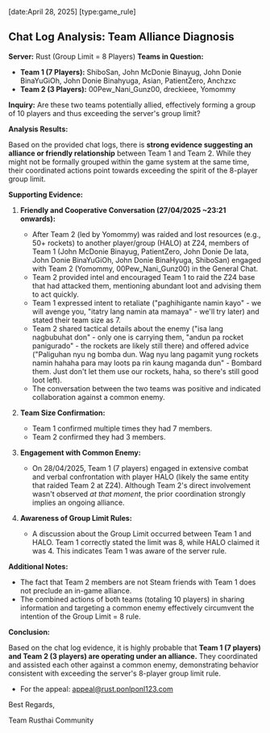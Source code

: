 [date:April 28, 2025]
[type:game_rule]
## Chat Log Analysis: Team Alliance Diagnosis

**Server:** Rust (Group Limit = 8 Players)
**Teams in Question:**
* **Team 1 (7 Players):** ShiboSan, John McDonie Binayug, John Donie BinaYuGiOh, John Donie Binahyuga, Asian, PatientZero, Anchzxc
* **Team 2 (3 Players):** 00Pew_Nani_Gunz00, dreckieee, Yomommy

**Inquiry:** Are these two teams potentially allied, effectively forming a group of 10 players and thus exceeding the server's group limit?

**Analysis Results:**

Based on the provided chat logs, there is **strong evidence suggesting an alliance or friendly relationship** between Team 1 and Team 2. While they might not be formally grouped within the game system at the same time, their coordinated actions point towards exceeding the spirit of the 8-player group limit.

**Supporting Evidence:**

1.  **Friendly and Cooperative Conversation (27/04/2025 ~23:21 onwards):**
    * After Team 2 (led by Yomommy) was raided and lost resources (e.g., 50+ rockets) to another player/group (HALO) at Z24, members of Team 1 (John McDonie Binayug, PatientZero, John Donie De lata, John Donie BinaYuGiOh, John Donie BinaHyuga, ShiboSan) engaged with Team 2 (Yomommy, 00Pew_Nani_Gunz00) in the General Chat.
    * Team 2 provided intel and encouraged Team 1 to raid the Z24 base that had attacked them, mentioning abundant loot and advising them to act quickly.
    * Team 1 expressed intent to retaliate ("paghihigante namin kayo" - we will avenge you, "itatry lang namin ata mamaya" - we'll try later) and stated their team size as 7.
    * Team 2 shared tactical details about the enemy ("isa lang nagbubuhat don" - only one is carrying them, "andun pa rocket panigurado" - the rockets are likely still there) and offered advice ("Paliguhan nyu ng bomba dun. Wag nyu lang pagamit yung rockets namin hahaha para may loots pa rin kaung maganda dun" - Bombard them. Just don't let them use our rockets, haha, so there's still good loot left).
    * The conversation between the two teams was positive and indicated collaboration against a common enemy.

2.  **Team Size Confirmation:**
    * Team 1 confirmed multiple times they had 7 members.
    * Team 2 confirmed they had 3 members.

3.  **Engagement with Common Enemy:**
    * On 28/04/2025, Team 1 (7 players) engaged in extensive combat and verbal confrontation with player HALO (likely the same entity that raided Team 2 at Z24). Although Team 2's direct involvement wasn't observed *at that moment*, the prior coordination strongly implies an ongoing alliance.

4.  **Awareness of Group Limit Rules:**
    * A discussion about the Group Limit occurred between Team 1 and HALO. Team 1 correctly stated the limit was 8, while HALO claimed it was 4. This indicates Team 1 was aware of the server rule.

**Additional Notes:**

* The fact that Team 2 members are not Steam friends with Team 1 does not preclude an in-game alliance.
* The combined actions of both teams (totaling 10 players) in sharing information and targeting a common enemy effectively circumvent the intention of the Group Limit = 8 rule.

**Conclusion:**

Based on the chat log evidence, it is highly probable that **Team 1 (7 players) and Team 2 (3 players) are operating under an alliance.** They coordinated and assisted each other against a common enemy, demonstrating behavior consistent with exceeding the server's 8-player group limit rule.

- For the appeal:
    [appeal@rust.ponlponl123.com](mailto:appeal@rust.ponlponl123.com)

Best Regards,

Team Rusthai Community